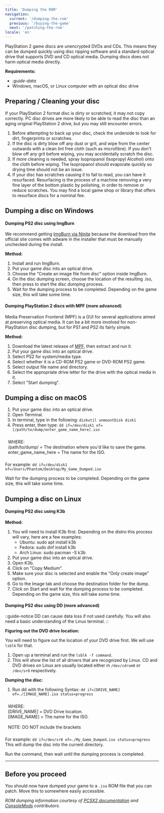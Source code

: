 ```yaml
---
title: 'Dumping the ROM'
navigation:
  current: '/dumping-the-rom'
  previous: '/buying-the-game'
  next: '/patching-the-rom'
locale: 'en'
---
```


PlayStation 2 game discs are unencrypted DVDs and CDs. This means they can be dumped quickly using disc ripping software and a standard optical drive that supports DVD and CD optical media. Dumping discs does not harm optical media directly.

**Requirements:**
* *:guide-data*
* Windows, macOS, or Linux computer with an optical disc drive

## Preparing / Cleaning your disc
If your PlayStation 2 format disc is dirty or scratched, it may not copy correctly. PC disc drives are more likely to be able to read the disc than an aging original PlayStation 2 drive, but you may still encounter errors.

1. Before attempting to back up your disc, check the underside to look for dirt, fingerprints or scratches.
2. If the disc is dirty blow off any dust or grit, and wipe from the center outwards with a clean lint free cloth (such as microfibre). If you don't blow off any grit before wiping, you may accidentally scratch the disc.
3. If more cleaning is needed, spray Isopropanol (Isopropyl Alcohol) onto the cloth before wiping. The Isopropanol should evaporate quickly so drying time should not be an issue.
4. If your disc has scratches causing it to fail to read, you can have it resurfaced. Resurfacing is the process of a machine removing a very fine layer of the bottom plastic by polishing, in order to remove or reduce scratches. You may find a local game shop or library that offers to resurface discs for a nominal fee.

## Dumping a disc on Windows

#### Dumping PS2 disc using ImgBurn

We recommend getting [ImgBurn via Ninite](https://ninite.com/imgburn) because the download from the official site comes with adware in the installer that must be manually unchecked during the install.

**Method:**
1. Install and run ImgBurn.
2. Put your game disc into an optical drive.
3. Choose the "Create an image file from disc" option inside ImgBurn.
4. On the disc dumping screen, choose the location of the resulting .iso, then press to start the disc dumping process.
5. Wait for the dumping process to be completed. Depending on the game size, this will take some time.

#### Dumping PlayStation 2 discs with MPF (more advanced)

Media Preservation Frontend (MPF) is a GUI for several applications aimed at preserving optical media. It can be a bit more involved for non-PlayStation disc dumping, but for PS1 and PS2 its fairly simple.

**Method:**
1. Download the latest release of [MPF](https://github.com/SabreTools/MPF), then extract and run it.
2. Put your game disc into an optical drive.
3. Select PS2 for system/media type.
4. Select whether it is a CD-ROM PS2 game or DVD-ROM PS2 game.
5. Select output file name and directory.
6. Select the appropriate drive letter for the drive with the optical media in it.
7. Select "Start dumping".

## Dumping a disc on macOS

1. Put your game disc into an optical drive.
2. Open Terminal.
3. In terminal, type in the following:
`diskutil unmountDisk disk1`
4. Press enter, then type:
`dd if=/dev/disk1 of=[/path/to/dump/enter_game_name_here].iso`

<div style="display: block; padding: 9.5px; background-color: var(--main-light-gray);">
WHERE:<br />
/path/to/dump/ = The destination where you'd like to save the game.<br />
enter_game_name_here = The name for the ISO.
</div>

For example: `dd if=/dev/disk1 of=/Users/Phantom/Desktop/My_Game_Dumped.iso`

Wait for the dumping process to be completed. Depending on the game size, this will take some time.


## Dumping a disc on Linux

#### Dumping PS2 disc using K3b

**Method:**
1. You will need to install K3b first. Depending on the distro this process will vary, here are a few examples:
    * Ubuntu: sudo apt install k3b
    * Fedora: sudo dnf install k3b
    * Arch Linux: sudo pacman -S k3b
2. Put your game disc into an optical drive.
3. Open K3b.
4. Click on "Copy Medium".
5. Make sure your disc is selected and enable the "Only create image" option.
6. Go to the Image tab and choose the destination folder for the dump.
7. Click on Start and wait for the dumping process to be completed. Depending on the game size, this will take some time.

#### Dumping PS2 disc using DD (more advanced)

::guide-notice
DD can cause data loss if not used carefully. You will also need a basic understanding of the Linux terminal.
::

**Figuring out the DVD drive location:**

You will need to figure out the location of your DVD drive first. We will use `lsblk` for that.

1. Open up a terminal and run the `lsblk -f command`.
2. This will show the list of all drivers that are recognized by Linux. CD and DVD drives on Linux are usually located either in `/dev/cdrom0` or `/dev/sr0` respectively.

**Dumping the disc:**

1. Run dd with the following Syntax:
`dd if=[DRIVE_NAME] of=./[IMAGE_NAME].iso status=progress`

<div style="display: block; padding: 9.5px; background-color: var(--main-light-gray);">
WHERE:<br />
[DRIVE_NAME] = DVD Drive location.<br />
[IMAGE_NAME] = The name for the ISO.<br /><br />
NOTE: DO NOT include the brackets
</div>

For example: `dd if=/dev/sr0 of=./My_Game_Dumped.iso status=progress`<br />
This will dump the disc into the current directory.

Run the command, then wait until the dumping process is completed.

---

## Before you proceed

You should now have dumped your game to a `.iso` ROM file that you can patch. Move this to somewhere easily accessible.

*ROM dumping information courtesy of [PCSX2 documentation](https://pcsx2.net/docs/setup/dumping/) and [ConsoleMods](https://consolemods.org/wiki/PS2:Creating_Game_Backups) contributors.*
